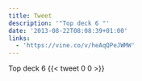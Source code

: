 ```yaml
---
title: Tweet
description: '"Top deck 6 "'
date: '2013-08-22T08:08:39+01:00'
links:
  - 'https://vine.co/v/heAqQPeJWMW'
---
```

Top deck 6 
      {{< tweet 0 0 >}}
    
